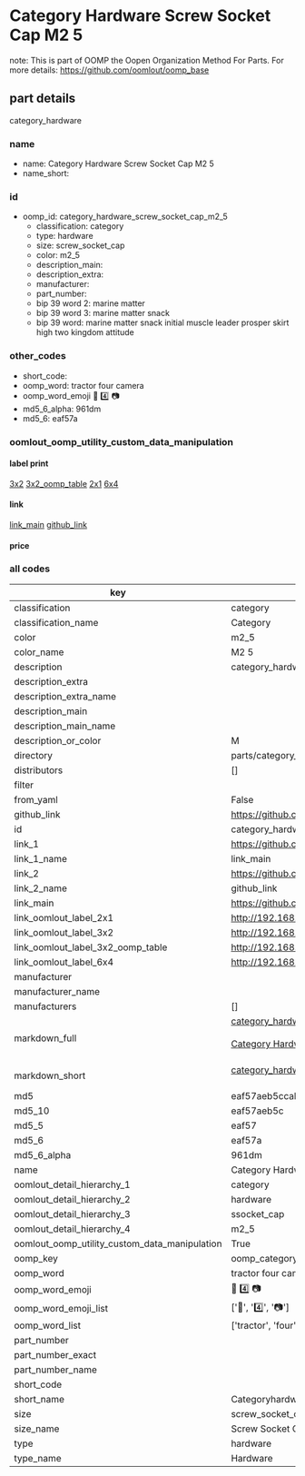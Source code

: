 # Category Hardware Screw Socket Cap M2 5  

note: This is part of OOMP the Oopen Organization Method For Parts. For more details: https://github.com/oomlout/oomp_base

##  part details



category_hardware

### name
* name: Category Hardware Screw Socket Cap M2 5
* name_short: 
### id
* oomp_id: category_hardware_screw_socket_cap_m2_5
  * classification: category
  * type: hardware
  * size: screw_socket_cap
  * color: m2_5
  * description_main: 
  * description_extra: 
  * manufacturer: 
  * part_number: 
  * bip 39 word 2: marine matter
  * bip 39 word 3: marine matter snack
  * bip 39 word: marine matter snack initial muscle leader prosper skirt high two kingdom attitude

### other_codes
* short_code: 
* oomp_word: tractor four camera
* oomp_word_emoji :tractor: :four: :camera:
* md5_6_alpha: 961dm
* md5_6: eaf57a






### oomlout_oomp_utility_custom_data_manipulation
#### label print
[3x2](http://192.168.1.245:1112/?label=oomp%20961dm)
[3x2_oomp_table](http://192.168.1.107:1112/?label=oomp%20961dm)
[2x1](http://192.168.1.242:1112/?label=oomp%20961dm)
[6x4](http://192.168.1.55:1112/?label=oomp%20961dm)    

#### link

[link_main](https://github.com/oomlout/oomlout_oomp_current_version_messy/tree/main/parts/category_hardware_screw_socket_cap_m2_5) [github_link](https://github.com/oomlout/oomlout_oomp_part_src/tree/main/parts/category_hardware_screw_socket_cap_m2_5)                             

#### price







### all codes 
| key | value |  
| --- | --- |  
| classification | category |  
| classification_name | Category |  
| color | m2_5 |  
| color_name | M2 5 |  
| description | category_hardware |  
| description_extra |  |  
| description_extra_name |  |  
| description_main |  |  
| description_main_name |  |  
| description_or_color | M  |  
| directory | parts/category_hardware_screw_socket_cap_m2_5 |  
| distributors | [] |  
| filter |  |  
| from_yaml | False |  
| github_link | https://github.com/oomlout/oomlout_oomp_part_src/tree/main/parts/category_hardware_screw_socket_cap_m2_5 |  
| id | category_hardware_screw_socket_cap_m2_5 |  
| link_1 | https://github.com/oomlout/oomlout_oomp_current_version_messy/tree/main/parts/category_hardware_screw_socket_cap_m2_5 |  
| link_1_name | link_main |  
| link_2 | https://github.com/oomlout/oomlout_oomp_part_src/tree/main/parts/category_hardware_screw_socket_cap_m2_5 |  
| link_2_name | github_link |  
| link_main | https://github.com/oomlout/oomlout_oomp_current_version_messy/tree/main/parts/category_hardware_screw_socket_cap_m2_5 |  
| link_oomlout_label_2x1 | http://192.168.1.242:1112/?label=oomp%20961dm |  
| link_oomlout_label_3x2 | http://192.168.1.245:1112/?label=oomp%20961dm |  
| link_oomlout_label_3x2_oomp_table | http://192.168.1.107:1112/?label=oomp%20961dm |  
| link_oomlout_label_6x4 | http://192.168.1.55:1112/?label=oomp%20961dm |  
| manufacturer |  |  
| manufacturer_name |  |  
| manufacturers | [] |  
| markdown_full | [category_hardware_screw_socket_cap_m2_5](https://github.com/oomlout/oomlout_oomp_current_version_messy/tree/main/parts/category_hardware_screw_socket_cap_m2_5)<br>[](https://github.com/oomlout/oomlout_oomp_current_version_messy/tree/main/parts/category_hardware_screw_socket_cap_m2_5)<br>[Category Hardware Screw Socket Cap M2 5](https://github.com/oomlout/oomlout_oomp_current_version_messy/tree/main/parts/category_hardware_screw_socket_cap_m2_5)<br><br> |  
| markdown_short | [category_hardware_screw_socket_cap_m2_5](https://github.com/oomlout/oomlout_oomp_current_version_messy/tree/main/parts/category_hardware_screw_socket_cap_m2_5)<br><br> |  
| md5 | eaf57aeb5ccab591fa48c73f9a225440 |  
| md5_10 | eaf57aeb5c |  
| md5_5 | eaf57 |  
| md5_6 | eaf57a |  
| md5_6_alpha | 961dm |  
| name | Category Hardware Screw Socket Cap M2 5 |  
| oomlout_detail_hierarchy_1 | category |  
| oomlout_detail_hierarchy_2 | hardware |  
| oomlout_detail_hierarchy_3 | ssocket_cap |  
| oomlout_detail_hierarchy_4 | m2_5 |  
| oomlout_oomp_utility_custom_data_manipulation | True |  
| oomp_key | oomp_category_hardware_screw_socket_cap_m2_5 |  
| oomp_word | tractor four camera |  
| oomp_word_emoji | :tractor: :four: :camera: |  
| oomp_word_emoji_list | [':tractor:', ':four:', ':camera:'] |  
| oomp_word_list | ['tractor', 'four', 'camera'] |  
| part_number |  |  
| part_number_exact |  |  
| part_number_name |  |  
| short_code |  |  
| short_name | Categoryhardware |  
| size | screw_socket_cap |  
| size_name | Screw Socket Cap |  
| type | hardware |  
| type_name | Hardware |  
